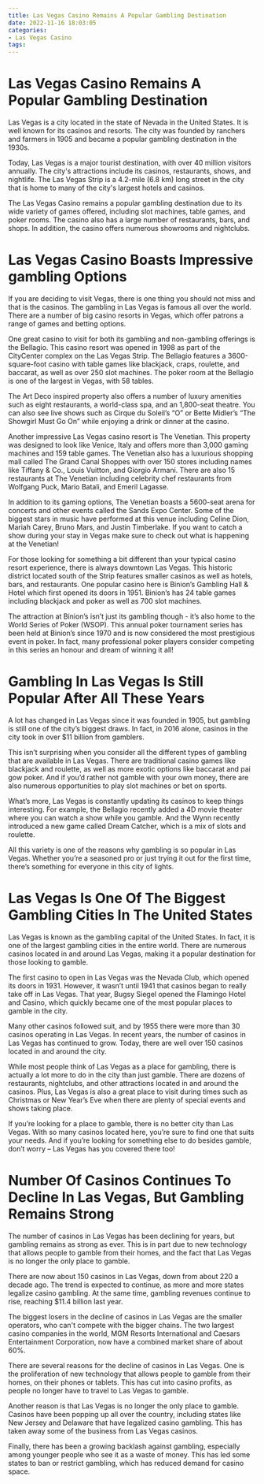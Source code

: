 ```yaml
---
title: Las Vegas Casino Remains A Popular Gambling Destination 
date: 2022-11-16 18:03:05
categories:
- Las Vegas Casino
tags:
---
```



#  Las Vegas Casino Remains A Popular Gambling Destination 

Las Vegas is a city located in the state of Nevada in the United States. It is well known for its casinos and resorts. The city was founded by ranchers and farmers in 1905 and became a popular gambling destination in the 1930s.

Today, Las Vegas is a major tourist destination, with over 40 million visitors annually. The city's attractions include its casinos, restaurants, shows, and nightlife. The Las Vegas Strip is a 4.2-mile (6.8 km) long street in the city that is home to many of the city's largest hotels and casinos.

The Las Vegas Casino remains a popular gambling destination due to its wide variety of games offered, including slot machines, table games, and poker rooms. The casino also has a large number of restaurants, bars, and shops. In addition, the casino offers numerous showrooms and nightclubs.

#  Las Vegas Casino Boasts Impressive gambling Options 

If you are deciding to visit Vegas, there is one thing you should not miss and that is the casinos. The gambling in Las Vegas is famous all over the world. There are a number of big casino resorts in Vegas, which offer patrons a range of games and betting options.

One great casino to visit for both its gambling and non-gambling offerings is the Bellagio. This casino resort was opened in 1998 as part of the CityCenter complex on the Las Vegas Strip. The Bellagio features a 3600-square-foot casino with table games like blackjack, craps, roulette, and baccarat, as well as over 250 slot machines. The poker room at the Bellagio is one of the largest in Vegas, with 58 tables.

The Art Deco inspired property also offers a number of luxury amenities such as eight restaurants, a world-class spa, and an 1,800-seat theatre. You can also see live shows such as Cirque du Soleil’s “O” or Bette Midler’s “The Showgirl Must Go On” while enjoying a drink or dinner at the casino.

Another impressive Las Vegas casino resort is The Venetian. This property was designed to look like Venice, Italy and offers more than 3,000 gaming machines and 159 table games. The Venetian also has a luxurious shopping mall called The Grand Canal Shoppes with over 150 stores including names like Tiffany & Co., Louis Vuitton, and Giorgio Armani. There are also 15 restaurants at The Venetian including celebrity chef restaurants from Wolfgang Puck, Mario Batali, and Emeril Lagasse.

In addition to its gaming options, The Venetian boasts a 5600-seat arena for concerts and other events called the Sands Expo Center. Some of the biggest stars in music have performed at this venue including Celine Dion, Mariah Carey, Bruno Mars, and Justin Timberlake. If you want to catch a show during your stay in Vegas make sure to check out what is happening at the Venetian!

For those looking for something a bit different than your typical casino resort experience, there is always downtown Las Vegas. This historic district located south of the Strip features smaller casinos as well as hotels, bars, and restaurants. One popular casino here is Binion’s Gambling Hall & Hotel which first opened its doors in 1951. Binion’s has 24 table games including blackjack and poker as well as 700 slot machines.

The attraction at Binion’s isn’t just its gambling though - it’s also home to the World Series of Poker (WSOP). This annual poker tournament series has been held at Binion’s since 1970 and is now considered the most prestigious event in poker. In fact, many professional poker players consider competing in this series an honour and dream of winning it all!

#  Gambling In Las Vegas Is Still Popular After All These Years 

A lot has changed in Las Vegas since it was founded in 1905, but gambling is still one of the city’s biggest draws. In fact, in 2016 alone, casinos in the city took in over $11 billion from gamblers. 

This isn’t surprising when you consider all the different types of gambling that are available in Las Vegas. There are traditional casino games like blackjack and roulette, as well as more exotic options like baccarat and pai gow poker. And if you’d rather not gamble with your own money, there are also numerous opportunities to play slot machines or bet on sports. 

What’s more, Las Vegas is constantly updating its casinos to keep things interesting. For example, the Bellagio recently added a 4D movie theater where you can watch a show while you gamble. And the Wynn recently introduced a new game called Dream Catcher, which is a mix of slots and roulette. 

All this variety is one of the reasons why gambling is so popular in Las Vegas. Whether you’re a seasoned pro or just trying it out for the first time, there’s something for everyone in this city of lights.

#  Las Vegas Is One Of The Biggest Gambling Cities In The United States 

Las Vegas is known as the gambling capital of the United States. In fact, it is one of the largest gambling cities in the entire world. There are numerous casinos located in and around Las Vegas, making it a popular destination for those looking to gamble.

The first casino to open in Las Vegas was the Nevada Club, which opened its doors in 1931. However, it wasn’t until 1941 that casinos began to really take off in Las Vegas. That year, Bugsy Siegel opened the Flamingo Hotel and Casino, which quickly became one of the most popular places to gamble in the city.

Many other casinos followed suit, and by 1955 there were more than 30 casinos operating in Las Vegas. In recent years, the number of casinos in Las Vegas has continued to grow. Today, there are well over 150 casinos located in and around the city.

While most people think of Las Vegas as a place for gambling, there is actually a lot more to do in the city than just gamble. There are dozens of restaurants, nightclubs, and other attractions located in and around the casinos. Plus, Las Vegas is also a great place to visit during times such as Christmas or New Year’s Eve when there are plenty of special events and shows taking place.

If you’re looking for a place to gamble, there is no better city than Las Vegas. With so many casinos located here, you’re sure to find one that suits your needs. And if you’re looking for something else to do besides gamble, don’t worry – Las Vegas has you covered there too!

#  Number Of Casinos Continues To Decline In Las Vegas, But Gambling Remains Strong

The number of casinos in Las Vegas has been declining for years, but gambling remains as strong as ever. This is in part due to new technology that allows people to gamble from their homes, and the fact that Las Vegas is no longer the only place to gamble.

There are now about 150 casinos in Las Vegas, down from about 220 a decade ago. The trend is expected to continue, as more and more states legalize casino gambling. At the same time, gambling revenues continue to rise, reaching $11.4 billion last year.

The biggest losers in the decline of casinos in Las Vegas are the smaller operators, who can't compete with the bigger chains. The two largest casino companies in the world, MGM Resorts International and Caesars Entertainment Corporation, now have a combined market share of about 60%.

There are several reasons for the decline of casinos in Las Vegas. One is the proliferation of new technology that allows people to gamble from their homes, on their phones or tablets. This has cut into casino profits, as people no longer have to travel to Las Vegas to gamble.

Another reason is that Las Vegas is no longer the only place to gamble. Casinos have been popping up all over the country, including states like New Jersey and Delaware that have legalized casino gambling. This has taken away some of the business from Las Vegas casinos.

Finally, there has been a growing backlash against gambling, especially among younger people who see it as a waste of money. This has led some states to ban or restrict gambling, which has reduced demand for casino space.
